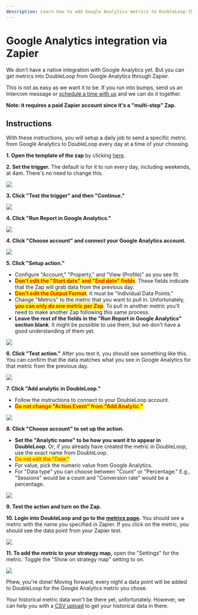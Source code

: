```yaml
---
description: Learn how to add Google Analytics metrics to DoubleLoop through Zapier
---
```


# Google Analytics integration via Zapier

We don't have a native integration with Google Analytics yet. But you can get metrics into DoubleLoop from Google Analytics through Zapier.

This is not as easy as we want it to be. If you run into bumps, send us an Intercom message or [schedule a time with us](https://calendly.com/doubleloop/metric-service) and we can do it together.

**Note: it requires a paid Zapier account since it's a "multi-step" Zap.**

## Instructions

With these instructions, you will setup a daily job to send a specific metric from Google Analytics to DoubleLoop every day at a time of your choosing.

**1. Open the template of the zap** by clicking [here](https://zapier.com/app/editor/118237268/nodes/118237268/fields).

**2. Set the trigger.** The default is for it to run every day, including weekends, at 4am. There's no need to change this.

![](<../.gitbook/assets/Screen Shot 2022-01-13 at 8.43.40 PM.png>)

**3. Click "Test the trigger" and then "Continue."**

![](<../.gitbook/assets/Screen Shot 2022-01-13 at 8.47.37 PM.png>)

**4. Click "Run Report in Google Analytics."**

![](<../.gitbook/assets/Screen Shot 2022-01-13 at 8.49.05 PM.png>)

**4. Click "Choose account" and connect your Google Analytics account.**

![](<../.gitbook/assets/Screen Shot 2022-01-13 at 8.51.00 PM.png>)

**5. Click "Setup action."**&#x20;

* Configure "Account," "Property," and "View (Profile)" as you see fit.
* <mark style="color:red;">**Don't edit the "Start date" and "End date" fields**</mark>. These fields indicate that the Zap will grab data from the previous day.
* <mark style="color:red;">**Don't edit the Output Format**</mark>. It must be "Individual Data Points."
* Change "Metrics" to the metric that you want to pull in. Unfortunately, <mark style="color:red;">**you can only do one metric per Zap**</mark>. To pull in another metric you'll need to make another Zap following this same process.
* **Leave the rest of the fields in the "Run Report in Google Analytics" section blank**. It might be possible to use them, but we don't have a good understanding of them yet.

![](<../.gitbook/assets/Screen Shot 2022-01-13 at 8.54.38 PM.png>)

**6. Click "Test action."** After you test it, you should see something like this. You can confirm that the data matches what you see in Google Analytics for that metric from the previous day.

![](<../.gitbook/assets/Screen Shot 2022-01-13 at 9.01.08 PM.png>)

**7. Click "Add analytic in DoubleLoop."**

* Follow the instructions to connect to your DoubleLoop account.
* <mark style="color:red;">**Do not change "Action Event" from "Add Analytic."**</mark>

![](<../.gitbook/assets/Screen Shot 2022-01-13 at 9.03.45 PM (2).png>)

**8. Click "Choose account" to set up the action.**

* **Set the "Analytic name" to be how you want it to appear in DoubleLoop**. Or, if you already have created the metric in DoubleLoop, use the exact name from DoubleLoop.
* <mark style="color:red;">Do not edit the "Date."</mark>
* For value, pick the numeric value from Google Analytics.
* For "Data type" you can choose between "Count" or "Percentage." E.g., "Sessions" would be a count and "Conversion rate" would be a percentage.

![](<../.gitbook/assets/Screen Shot 2022-01-13 at 9.20.02 PM.png>)

**9. Test the action and turn on the Zap.**

**10. Login into DoubleLoop and go to the** [**metrics page**](https://app.doubleloop.app/metrics)**.** You should see a metric with the name you specified in Zapier. If you click on the metric, you should see the data point from your Zapier test.

****![](<../.gitbook/assets/Screen Shot 2022-01-13 at 9.26.45 PM.png>)****

**11. To add the metric to your strategy map,** open the "Settings" for the metric. Toggle the "Show on strategy map" setting to on.

![](<../.gitbook/assets/Screen Shot 2022-01-13 at 9.29.15 PM.png>)

Phew, you're done! Moving forward, every night a data point will be added to DoubleLoop for the Google Analytics metric you chose.

Your historical metric data won't be there yet, unfortunately. However, we can help you with a [CSV upload](upload-metrics-via-a-csv-file.md) to get your historical data in there.
